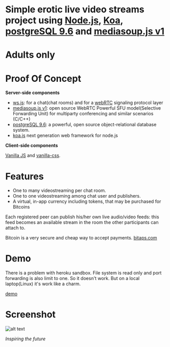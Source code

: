 # Simple erotic live video streams project using [Node.js](https://nodejs.org), [Koa](http://koajs.com/), [postgreSQL 9.6](https://www.postgresql.org) and [mediasoup.js v1](https://mediasoup.org)

# Adults only

# Proof Of Concept

**Server-side components**
* [ws.js](https://www.npmjs.com/package/ws): for a chat(chat rooms) and for a [webRTC](https://webrtc.org) signaling protocol layer
* [mediasoup.js v1](https://mediasoup.org): open source WebRTC Powerful SFU model(Selective Forwarding Unit) for multiparty conferencing and similar scenarios (C/C++)
* [postgreSQL 9.6](https://www.postgresql.org): a powerful, open source object-relational database system.
* [koa.js](http://koajs.com) next generation web framework for node.js

**Client-side components**

[Vanilla JS](http://vanilla-js.com) and [vanilla-css](https://www.npmjs.com/package/vanilla-css).

# Features

* One to many videostreaming per chat room.
* One to one videostreaming among chat user and publishers.
* A virtual, in-app currency including tokens, that may be purchased for Bitcoins

Each registered peer can publish his/her own live audio/video feeds: this feed becomes an available stream in the room the other participants
can attach to.

Bitcoin is a very secure and cheap way to accept payments. [bitaps.com](https://bitaps.com/merchant)

# Demo

There is a problem with heroku sandbox. File system is read only and port forwarding is also limit to one.
So it doesn't work. But on a local laptop(Linux) it's work like a charm.

[demo](https://alikon.herokuapp.com/webrtc/globik)

# Screenshot

![alt text](http://gifok.net/images/2017/12/01/21078276_1414741411946471_7980266210668162704_n.jpg)

_Inspiring the future_